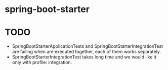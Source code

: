 # spring-boot-starter

# TODO
- SpringBootStarterApplicationTests and SpringBootStarterIntegrationTest are failing when are executed together, each of them works separately.
- SpringBootStarterIntegrationTest takes long time and we would like it only with profile: integration.
